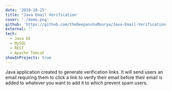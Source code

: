 ```yaml
---
date: '2019-10-25'
title: 'Java Email Verification'
cover: './demo.png'
github: 'https://github.com/theDeepanshuMourya/Java-Email-Verification-Using-Link'
external: ''
tech:
  - Java EE
  - MySQL
  - REST
  - Apache Tomcat
showInProjects: true
---
```


Java application created to generate verification links. It will send users an email requiring them to click a link to verify their email before their email is added to whatever you want to add it to which prevent spam users.
